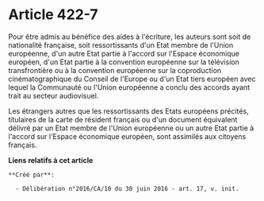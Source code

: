 # Article 422-7

Pour être admis au bénéfice des aides à l'écriture, les auteurs sont soit de nationalité française, soit ressortissants d'un
Etat membre de l'Union européenne, d'un autre Etat partie à l'accord sur l'Espace économique européen, d'un Etat partie à la
convention européenne sur la télévision transfrontière ou à la convention européenne sur la coproduction cinématographique du
Conseil de l'Europe ou d'un Etat tiers européen avec lequel la Communauté ou l'Union européenne a conclu des accords ayant
trait au secteur audiovisuel.

Les étrangers autres que les ressortissants des Etats européens précités, titulaires de la carte de résident français ou d'un
document équivalent délivré par un Etat membre de l'Union européenne ou un autre Etat partie à l'accord sur l'Espace
économique européen, sont assimilés aux citoyens français.

**Liens relatifs à cet article**

	**Créé par**:

	  - Délibération n°2016/CA/10 du 30 juin 2016 - art. 17, v. init.
